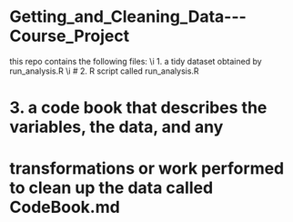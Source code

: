 # Getting_and_Cleaning_Data---Course_Project

this repo contains the following files:
  \\i 1. a tidy dataset obtained by run_analysis.R
  \\i # 2. R script called run_analysis.R
# 3. a code book that describes the variables, the data, and any 
#    transformations or work performed to clean up the data called CodeBook.md
